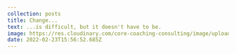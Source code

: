 ```yaml
---
collection: posts
title: Change...
text: ...is difficult, but it doesn't have to be.
image: https://res.cloudinary.com/core-coaching-consulting/image/upload/v1645631770/CHANGE_gghwx2.png
date: 2022-02-23T15:56:52.685Z
---
```

